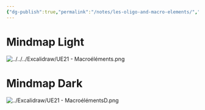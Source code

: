 ```yaml
---
{"dg-publish":true,"permalink":"/notes/les-oligo-and-macro-elements/","tags":["cours","UE21","mindmaps"],"noteIcon":""}
---
```


# Mindmap Light
![../../../Excalidraw/UE21 - Macroéléments.png](/img/user/Excalidraw/UE21%20-%20Macro%C3%A9l%C3%A9ments.png)
# Mindmap Dark
![../Excalidraw/UE21 - MacroélémentsD.png](/img/user/Excalidraw/UE21%20-%20Macro%C3%A9l%C3%A9mentsD.png)